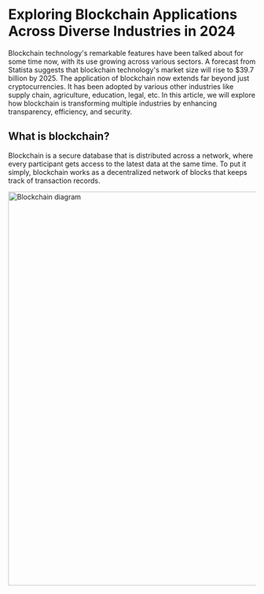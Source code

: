 # Exploring Blockchain Applications Across Diverse Industries in 2024
 
Blockchain technology's remarkable features have been talked about for some time now, with its use growing across various sectors. A forecast from Statista suggests that blockchain technology's market size will rise to $39.7 billion by 2025. The application of blockchain now extends far beyond just cryptocurrencies. It has been adopted by various other industries like supply chain, agriculture, education, legal, etc. In this article, we will explore how blockchain is transforming multiple industries by enhancing transparency, efficiency, and security.
 
## What is blockchain?


Blockchain is a secure database that is distributed across a network, where every participant gets access to the latest data at the same time. To put it simply, blockchain works as a decentralized network of blocks that keeps track of transaction records.

<img width="800" alt="Blockchain diagram" src="https://github.com/user-attachments/assets/22f95de4-0e24-40c4-b279-6bfbab178cfe">
